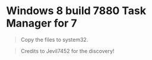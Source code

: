# Windows 8 build 7880 Task Manager for 7

> Copy the files to system32.

> Credits to Jevil7452 for the discovery!